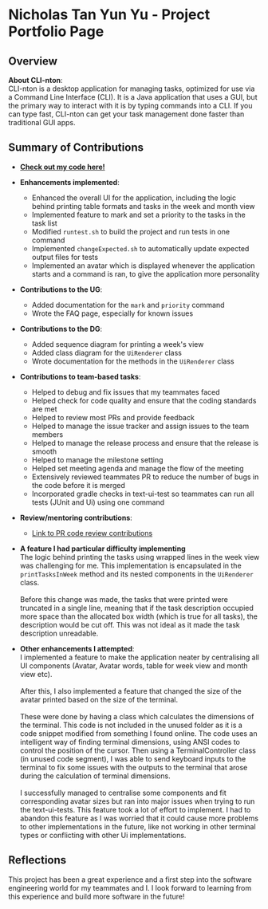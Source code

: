 # Nicholas Tan Yun Yu - Project Portfolio Page

## Overview
**About CLI-nton**: <br>
CLI-nton is a desktop application for managing tasks, optimized for use via a Command Line Interface (CLI). It is a Java application that uses a GUI, but the primary way to interact with it is by typing commands into a CLI. If you can type fast, CLI-nton can get your task management done faster than traditional GUI apps.

## Summary of Contributions
- [**Check out my code here!**](https://nus-cs2113-ay2324s2.github.io/tp-dashboard/?search=nicholastanyy&breakdown=true&sort=groupTitle%20dsc&sortWithin=title&since=2024-02-23&timeframe=commit&mergegroup=&groupSelect=groupByRepos&checkedFileTypes=docs~functional-code~test-code~other&tabOpen=true&tabType=authorship&tabAuthor=NicholasTanYY&tabRepo=AY2324S2-CS2113-W13-2%2Ftp%5Bmaster%5D&authorshipIsMergeGroup=false&authorshipFileTypes=docs~functional-code~test-code~other&authorshipIsBinaryFileTypeChecked=false&authorshipIsIgnoredFilesChecked=false)

- **Enhancements implemented**:
  - Enhanced the overall UI for the application, including the logic behind printing table formats and tasks in the week and month view
  - Implemented feature to mark and set a priority to the tasks in the task list
  - Modified `runtest.sh` to build the project and run tests in one command
  - Implemented `changeExpected.sh` to automatically update expected output files for tests
  - Implemented an avatar which is displayed whenever the application starts and a command is ran, to give the application more personality

- **Contributions to the UG**:
  - Added documentation for the `mark` and `priority` command
  - Wrote the FAQ page, especially for known issues
- **Contributions to the DG**:
    - Added sequence diagram for printing a week's view
    - Added class diagram for the `UiRenderer` class
    - Wrote documentation for the methods in the `UiRenderer` class
- **Contributions to team-based tasks**:
    - Helped to debug and fix issues that my teammates faced
    - Helped check for code quality and ensure that the coding standards are met
    - Helped to review most PRs and provide feedback
    - Helped to manage the issue tracker and assign issues to the team members
    - Helped to manage the release process and ensure that the release is smooth
    - Helped to manage the milestone setting
    - Helped set meeting agenda and manage the flow of the meeting
    - Extensively reviewed teammates PR to reduce the number of bugs in the code before it is merged
    - Incorporated gradle checks in text-ui-test so teammates can run all tests (JUnit and Ui) using one command
- **Review/mentoring contributions**:
    - [Link to PR code review contributions](https://github.com/AY2324S2-CS2113-W13-2/tp/issues?q=reviewed-by%3ANicholasTanYY+)
- **A feature I had particular difficulty implementing** <br>
The logic behind printing the tasks using wrapped lines in the week view was challenging for me. This implementation is encapsulated in the  `printTasksInWeek` method and its nested components in the `UiRenderer` class.
<br><br>
Before this change was made, the tasks that were printed were truncated in a single line, meaning that if the task description occupied more space than the allocated box width (which is true for all tasks), the description would be cut off. This was not ideal as it made the task description unreadable.
- **Other enhancements I attempted**: <br>
I implemented a feature to make the application neater by centralising all UI components (Avatar, Avatar words, table for week view and month view etc).
<br><br>
After this, I also implemented a feature that changed the size of the avatar printed based on the size of the terminal.
<br><br>
These were done by having a class which calculates the dimensions of the terminal. This code is not included in the unused folder as it is a code snippet modified from something I found online. The code uses an intelligent way of finding terminal dimensions, using ANSI codes to control the position of the cursor. Then using a TerminalController class (in unused code segment), I was able to send keyboard inputs to the terminal to fix some issues with the outputs to the terminal that arose during the calculation of terminal dimensions.
<br><br>
I successfully managed to centralise some components and fit corresponding avatar sizes but ran into major issues when trying to run the text-ui-tests. This feature took a lot of effort to implement. I had to abandon this feature as I was worried that it could cause more problems to other implementations in the future, like not working in other terminal types or conflicting with other Ui implementations.

## Reflections
This project has been a great experience and a first step into the software engineering world for my teammates and I. I look forward to learning from this experience and build more software in the future!